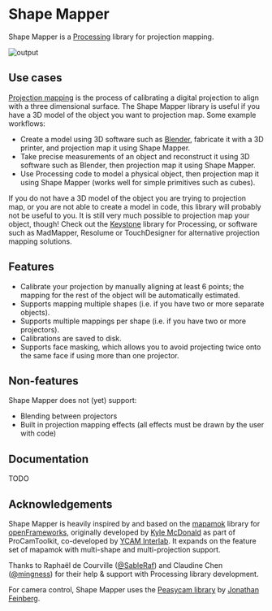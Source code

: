 # Shape Mapper

Shape Mapper is a [Processing](processing.org/) library for projection mapping.

![output](https://github.com/user-attachments/assets/af2e75f6-b4d0-4e52-bb8e-f2c5d644a5bc)

## Use cases

[Projection mapping](https://en.wikipedia.org/wiki/Projection_mapping) is the process of calibrating a digital projection to align with a three dimensional surface. The Shape Mapper library is useful if you have a 3D model of the object you want to projection map. Some example workflows:

- Create a model using 3D software such as [Blender](https://www.blender.org/), fabricate it with a 3D printer, and projection map it using Shape Mapper.
- Take precise measurements of an object and reconstruct it using 3D software such as Blender, then projection map it using Shape Mapper.
- Use Processing code to model a physical object, then projection map it using Shape Mapper (works well for simple primitives such as cubes).

If you do not have a 3D model of the object you are trying to projection map, or you are not able to create a model in code, this library will probably not be useful to you. It is still very much possible to projection map your object, though! Check out the [Keystone](https://github.com/davidbouchard/keystone) library for Processing, or software such as MadMapper, Resolume or TouchDesigner for alternative projection mapping solutions.

## Features

- Calibrate your projection by manually aligning at least 6 points; the mapping for the rest of the object will be automatically estimated.
- Supports mapping multiple shapes (i.e. if you have two or more separate objects).
- Supports multiple mappings per shape (i.e. if you have two or more projectors).
- Calibrations are saved to disk.
- Supports face masking, which allows you to avoid projecting twice onto the same face if using more than one projector.

## Non-features

Shape Mapper does not (yet) support:

- Blending between projectors
- Built in projection mapping effects (all effects must be drawn by the user with code)

## Documentation

TODO

## Acknowledgements

Shape Mapper is heavily inspired by and based on the [mapamok](https://github.com/YCAMInterlab/mapamok) library for [openFrameworks](https://openframeworks.cc/), originally developed by [Kyle McDonald](https://kylemcdonald.net/) as part of ProCamToolkit, co-developed by [YCAM Interlab](https://www.ycam.jp/en/aboutus/interlab/). It expands on the feature set of mapamok with multi-shape and multi-projection support.

Thanks to Raphaël de Courville ([@SableRaf](https://github.com/SableRaf)) and Claudine Chen ([@mingness](https://github.com/mingness)) for their help & support with Processing library development.

For camera control, Shape Mapper uses the [Peasycam library](https://mrfeinberg.com/peasycam/) by [Jonathan Feinberg](https://mrfeinberg.com).
